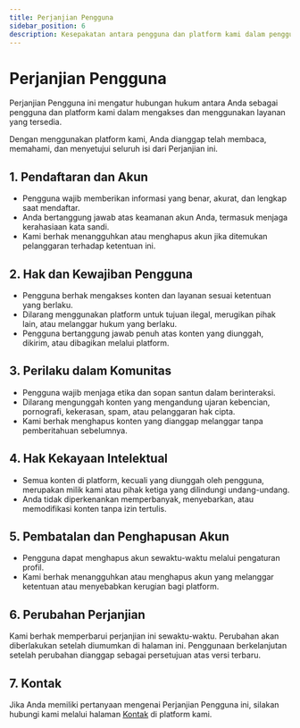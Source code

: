 ```yaml
---
title: Perjanjian Pengguna
sidebar_position: 6
description: Kesepakatan antara pengguna dan platform kami dalam penggunaan layanan.
---
```


# Perjanjian Pengguna

Perjanjian Pengguna ini mengatur hubungan hukum antara Anda sebagai pengguna dan platform kami dalam mengakses dan menggunakan layanan yang tersedia.

Dengan menggunakan platform kami, Anda dianggap telah membaca, memahami, dan menyetujui seluruh isi dari Perjanjian ini.

## 1. Pendaftaran dan Akun

- Pengguna wajib memberikan informasi yang benar, akurat, dan lengkap saat mendaftar.
- Anda bertanggung jawab atas keamanan akun Anda, termasuk menjaga kerahasiaan kata sandi.
- Kami berhak menangguhkan atau menghapus akun jika ditemukan pelanggaran terhadap ketentuan ini.

## 2. Hak dan Kewajiban Pengguna

- Pengguna berhak mengakses konten dan layanan sesuai ketentuan yang berlaku.
- Dilarang menggunakan platform untuk tujuan ilegal, merugikan pihak lain, atau melanggar hukum yang berlaku.
- Pengguna bertanggung jawab penuh atas konten yang diunggah, dikirim, atau dibagikan melalui platform.

## 3. Perilaku dalam Komunitas

- Pengguna wajib menjaga etika dan sopan santun dalam berinteraksi.
- Dilarang mengunggah konten yang mengandung ujaran kebencian, pornografi, kekerasan, spam, atau pelanggaran hak cipta.
- Kami berhak menghapus konten yang dianggap melanggar tanpa pemberitahuan sebelumnya.

## 4. Hak Kekayaan Intelektual

- Semua konten di platform, kecuali yang diunggah oleh pengguna, merupakan milik kami atau pihak ketiga yang dilindungi undang-undang.
- Anda tidak diperkenankan memperbanyak, menyebarkan, atau memodifikasi konten tanpa izin tertulis.

## 5. Pembatalan dan Penghapusan Akun

- Pengguna dapat menghapus akun sewaktu-waktu melalui pengaturan profil.
- Kami berhak menangguhkan atau menghapus akun yang melanggar ketentuan atau menyebabkan kerugian bagi platform.

## 6. Perubahan Perjanjian

Kami berhak memperbarui perjanjian ini sewaktu-waktu. Perubahan akan diberlakukan setelah diumumkan di halaman ini. Penggunaan berkelanjutan setelah perubahan dianggap sebagai persetujuan atas versi terbaru.

## 7. Kontak

Jika Anda memiliki pertanyaan mengenai Perjanjian Pengguna ini, silakan hubungi kami melalui halaman [Kontak](/hubungi-kami) di platform kami.
